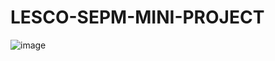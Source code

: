 # LESCO-SEPM-MINI-PROJECT
![image](https://user-images.githubusercontent.com/95703502/183290282-e2b1fe10-c378-4757-8926-9555278381a2.png)
